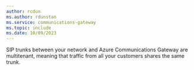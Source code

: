 ```yaml
---
author: rcdun
ms.author: rdunstan
ms.service: communications-gateway
ms.topic: include
ms.date: 10/09/2023
---
```


SIP trunks between your network and Azure Communications Gateway are multitenant, meaning that traffic from all your customers shares the same trunk.